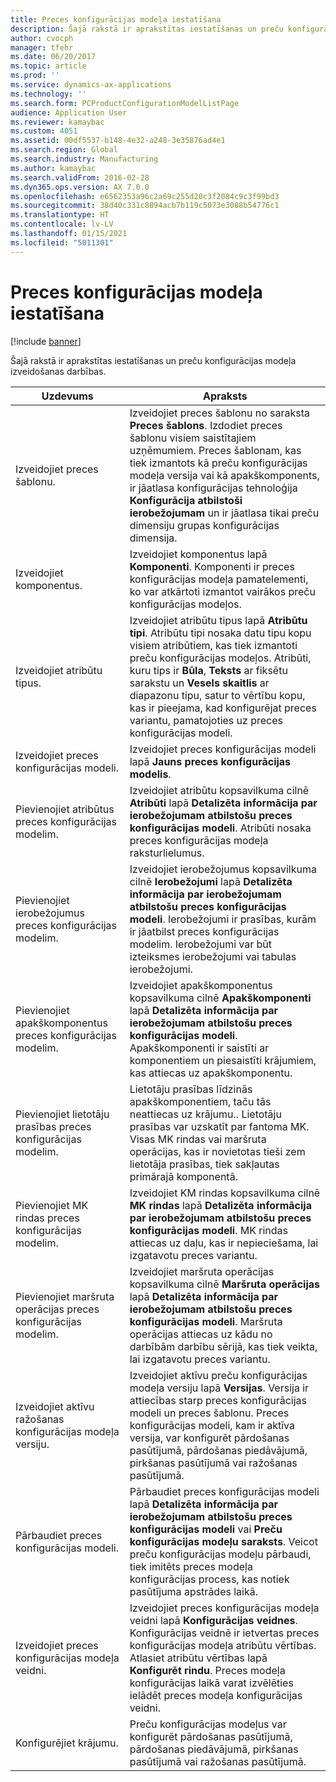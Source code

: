 ```yaml
---
title: Preces konfigurācijas modeļa iestatīšana
description: Šajā rakstā ir aprakstītas iestatīšanas un preču konfigurācijas modeļa izveidošanas darbības.
author: cvocph
manager: tfehr
ms.date: 06/20/2017
ms.topic: article
ms.prod: ''
ms.service: dynamics-ax-applications
ms.technology: ''
ms.search.form: PCProductConfigurationModelListPage
audience: Application User
ms.reviewer: kamaybac
ms.custom: 4051
ms.assetid: 00df5537-b148-4e32-a248-3e35876ad4e1
ms.search.region: Global
ms.search.industry: Manufacturing
ms.author: kamaybac
ms.search.validFrom: 2016-02-28
ms.dyn365.ops.version: AX 7.0.0
ms.openlocfilehash: e6562353a96c2a69c255d20c3f2084c9c3f99bd3
ms.sourcegitcommit: 38d40c331c8894acb7b119c5073e3088b54776c1
ms.translationtype: HT
ms.contentlocale: lv-LV
ms.lasthandoff: 01/15/2021
ms.locfileid: "5011301"
---
```

# <a name="set-up-a-product-configuration-model"></a>Preces konfigurācijas modeļa iestatīšana

[!include [banner](../includes/banner.md)]

Šajā rakstā ir aprakstītas iestatīšanas un preču konfigurācijas modeļa izveidošanas darbības.

| Uzdevums                                                        | Apraksts                                                                                                                                                                                                                                                                                                                                                                                        |
|-------------------------------------------------------------|----------------------------------------------------------------------------------------------------------------------------------------------------------------------------------------------------------------------------------------------------------------------------------------------------------------------------------------------------------------------------------------------------|
| Izveidojiet preces šablonu.                                    | Izveidojiet preces šablonu no saraksta **Preces šablons**. Izdodiet preces šablonu visiem saistītajiem uzņēmumiem. Preces šablonam, kas tiek izmantots kā preču konfigurācijas modeļa versija vai kā apakškomponents, ir jāatlasa konfigurācijas tehnoloģija **Konfigurācija atbilstoši ierobežojumam** un ir jāatlasa tikai preču dimensiju grupas konfigurācijas dimensija. |
| Izveidojiet komponentus.                                          | Izveidojiet komponentus lapā **Komponenti**. Komponenti ir preces konfigurācijas modeļa pamatelementi, ko var atkārtoti izmantot vairākos preču konfigurācijas modeļos.                                                                                                                                                                                                                      |
| Izveidojiet atribūtu tipus.                                     | Izveidojiet atribūtu tipus lapā **Atribūtu tipi**. Atribūtu tipi nosaka datu tipu kopu visiem atribūtiem, kas tiek izmantoti preču konfigurācijas modeļos. Atribūti, kuru tips ir **Būla**, **Teksts** ar fiksētu sarakstu un **Vesels skaitlis** ar diapazonu tipu, satur to vērtību kopu, kas ir pieejama, kad konfigurējat preces variantu, pamatojoties uz preces konfigurācijas modeli.       |
| Izveidojiet preces konfigurācijas modeli.                       | Izveidojiet preces konfigurācijas modeli lapā **Jauns preces konfigurācijas modelis**.                                                                                                                                                                                                                                                                                                              |
| Pievienojiet atribūtus preces konfigurācijas modelim.            | Izveidojiet atribūtu kopsavilkuma cilnē **Atribūti** lapā **Detalizēta informācija par ierobežojumam atbilstošu preces konfigurācijas modeli**. Atribūti nosaka preces konfigurācijas modeļa raksturlielumus.                                                                                                                                                                                                       |
| Pievienojiet ierobežojumus preces konfigurācijas modelim.           | Izveidojiet ierobežojumus kopsavilkuma cilnē **Ierobežojumi** lapā **Detalizēta informācija par ierobežojumam atbilstošu preces konfigurācijas modeli**. Ierobežojumi ir prasības, kurām ir jāatbilst preces konfigurācijas modelim. Ierobežojumi var būt izteiksmes ierobežojumi vai tabulas ierobežojumi.                                                                                                                                 |
| Pievienojiet apakškomponentus preces konfigurācijas modelim.         | Izveidojiet apakškomponentus kopsavilkuma cilnē **Apakškomponenti** lapā **Detalizēta informācija par ierobežojumam atbilstošu preces konfigurācijas modeli**. Apakškomponenti ir saistīti ar komponentiem un piesaistīti krājumiem, kas attiecas uz apakškomponentu.                                                                                                                                                                       |
| Pievienojiet lietotāju prasības preces konfigurācijas modelim.     | Lietotāju prasības līdzinās apakškomponentiem, taču tās neattiecas uz krājumu.. Lietotāju prasības var uzskatīt par fantoma MK. Visas MK rindas vai maršruta operācijas, kas ir novietotas tieši zem lietotāja prasības, tiek sakļautas primārajā komponentā.                                                                                                                       |
| Pievienojiet MK rindas preces konfigurācijas modelim.             | Izveidojiet KM rindas kopsavilkuma cilnē **MK rindas** lapā **Detalizēta informācija par ierobežojumam atbilstošu preces konfigurācijas modeli**. MK rindas attiecas uz daļu, kas ir nepieciešama, lai izgatavotu preces variantu.                                                                                                                                                                                                 |
| Pievienojiet maršruta operācijas preces konfigurācijas modelim.      | Izveidojiet maršruta operācijas kopsavilkuma cilnē **Maršruta operācijas** lapā **Detalizēta informācija par ierobežojumam atbilstošu preces konfigurācijas modeli**. Maršruta operācijas attiecas uz kādu no darbībām darbību sērijā, kas tiek veikta, lai izgatavotu preces variantu.                                                                                                                                                    |
| Izveidojiet aktīvu ražošanas konfigurācijas modeļa versiju. | Izveidojiet aktīvu preču konfigurācijas modeļa versiju lapā **Versijas**. Versija ir attiecības starp preces konfigurācijas modeli un preces šablonu. Preces konfigurācijas modeli, kam ir aktīva versija, var konfigurēt pārdošanas pasūtījumā, pārdošanas piedāvājumā, pirkšanas pasūtījumā vai ražošanas pasūtījumā.                                                               |
| Pārbaudiet preces konfigurācijas modeli.                         | Pārbaudiet preces konfigurācijas modeli lapā **Detalizēta informācija par ierobežojumam atbilstošu preces konfigurācijas modeli** vai **Preču konfigurācijas modeļu saraksts**. Veicot preču konfigurācijas modeļu pārbaudi, tiek imitēts preces modeļa konfigurācijas process, kas notiek pasūtījuma apstrādes laikā.                                                                                                |
| Izveidojiet preces konfigurācijas modeļa veidni.                | Izveidojiet preces konfigurācijas modeļa veidni lapā **Konfigurācijas veidnes**. Konfigurācijas veidnē ir ietvertas preces konfigurācijas modeļa atribūtu vērtības. Atlasiet atribūtu vērtības lapā **Konfigurēt rindu**. Preces modeļa konfigurācijas laikā varat izvēlēties ielādēt preces modeļa konfigurācijas veidni.                                                   |
| Konfigurējiet krājumu.                                          | Preču konfigurācijas modeļus var konfigurēt pārdošanas pasūtījumā, pārdošanas piedāvājumā, pirkšanas pasūtījumā vai ražošanas pasūtījumā.                                                                                                                                                                                                                                                                           |





